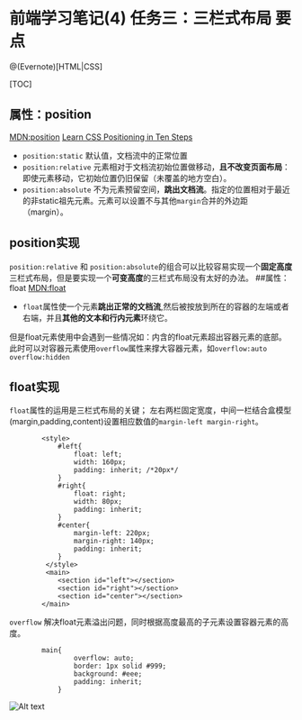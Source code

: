 # 前端学习笔记(4) 任务三：三栏式布局 要点
@(Evernote)[HTML|CSS]

[TOC]
## 属性：position
[MDN:position](https://developer.mozilla.org/zh-CN/docs/Web/CSS/position)
[Learn CSS Positioning in Ten Steps](http://www.barelyfitz.com/screencast/html-training/css/positioning/)
- `position:static` 默认值，文档流中的正常位置
- `position:relative` 元素相对于文档流初始位置做移动，**且不改变页面布局**：即使元素移动，它初始位置仍旧保留（未覆盖的地方空白）。
- `position:absolute` 不为元素预留空间，**跳出文档流**。指定的位置相对于最近的非static祖先元素。元素可以设置不与其他`margin`合并的外边距（margin）。
## position实现
`position:relative` 和 `position:absolute`的组合可以比较容易实现一个**固定高度**三栏式布局，但是要实现一个**可变高度**的三栏式布局没有太好的办法。
##属性：float
[MDN:float](https://developer.mozilla.org/zh-CN/docs/CSS/float)
- `float`属性使一个元素**跳出正常的文档流**,然后被按放到所在的容器的左端或者右端，并且**其他的文本和行内元素**环绕它。

但是float元素使用中会遇到一些情况如：内含的float元素超出容器元素的底部。此时可以对容器元素使用`overflow`属性来撑大容器元素，如`overflow:auto overflow:hidden`
## float实现
`float`属性的运用是三栏式布局的关键；
左右两栏固定宽度，中间一栏结合盒模型(margin,padding,content)设置相应数值的`margin-left margin-right`。
``` vbscript-html
		<style>
            #left{
                float: left;
                width: 160px;
                padding: inherit; /*20px*/
            }
            #right{
                float: right;
                width: 80px;
                padding: inherit;
            }
            #center{
                margin-left: 220px;
                margin-right: 140px;
                padding: inherit;
            }
         </style>
         <main>
            <section id="left"></section>
            <section id="right"></section>
            <section id="center"></section>
        </main>
```
`overflow` 解决float元素溢出问题，同时根据高度最高的子元素设置容器元素的高度。
``` 
		main{
                overflow: auto;
                border: 1px solid #999;
                background: #eee;
                padding: inherit;
            } 
```
![Alt text](./1489808608383.png)